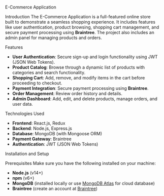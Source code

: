  E-Commerce Application

 Introduction
The E-Commerce Application is a full-featured online store built to demonstrate a seamless shopping experience. It includes features like user authentication, product browsing, shopping cart management, and secure payment processing using **Braintree**. The project also includes an admin panel for managing products and orders.

 Features
- **User Authentication**: Secure sign-up and login functionality using JWT (JSON Web Tokens).
- **Product Catalog**: Browse through a dynamic list of products with categories and search functionality.
- **Shopping Cart**: Add, remove, and modify items in the cart before proceeding to checkout.
- **Payment Integration**: Secure payment processing using **Braintree**.
- **Order Management**: Review order history and details.
- **Admin Dashboard**: Add, edit, and delete products, manage orders, and user data.

 Technologies Used
- **Frontend**: React.js, Redux
- **Backend**: Node.js, Express.js
- **Database**: MongoDB (with Mongoose ORM)
- **Payment Gateway**: Braintree
- **Authentication**: JWT (JSON Web Tokens)


  Installation and Setup

 Prerequisites
Make sure you have the following installed on your machine:
- **Node.js** (v14+)
- **npm** (v6+)
- **MongoDB** (installed locally or use [MongoDB Atlas](https://www.mongodb.com/cloud/atlas) for cloud database)
- **Braintree** (create an account at [Braintree](https://www.braintreepayments.com/))






